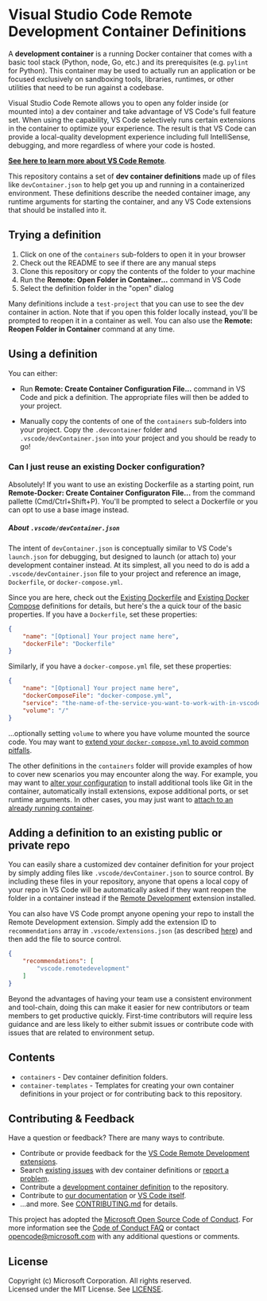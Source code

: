 # Visual Studio Code Remote Development Container Definitions

A **development container** is a running Docker container that comes with a basic tool stack (Python, node, Go, etc.) and its prerequisites (e.g. `pylint` for Python). This container may be used to actually run an application or be focused exclusively on sandboxing tools, libraries, runtimes, or other utilities that need to be run against a codebase.

Visual Studio Code Remote allows you to open any folder inside (or mounted into) a dev container and take advantage of VS Code's full feature set. When using the capability, VS Code selectively runs certain extensions in the container to optimize your experience. The result is that VS Code can provide a local-quality development experience including full IntelliSense, debugging, and more regardless of where your code is hosted. 

**[See here to learn more about VS Code Remote](https://aka.ms/vscode-remote/docker)**.

This repository contains a set of **dev container definitions** made up of files like `devContainer.json` to help get you up and running in a containerized environment. These definitions describe the needed container image, any runtime arguments for starting the container, and any VS Code extensions that should be installed into it.

## Trying a definition

1. Click on one of the `containers` sub-folders to open it in your browser
2. Check out the README to see if there are any manual steps
3. Clone this repository or copy the contents of the folder to your machine
4. Run the **Remote: Open Folder in Container...** command in VS Code
5. Select the definition folder in the "open" dialog

Many definitions include a `test-project` that you can use to see the dev container in action. Note that if you open this folder locally instead, you'll be prompted to reopen it in a container as well. You can also use the **Remote: Reopen Folder in Container** command at any time.

## Using a definition

You can either:

- Run **Remote: Create Container Configuration File...** command in VS Code and pick a definition. The appropriate files will then be added to your project.

- Manually copy the contents of one of the `containers` sub-folders into your project. Copy the `.devcontainer` folder and `.vscode/devContainer.json` into your project and you should be ready to go!

### Can I just reuse an existing Docker configuration?

Absolutely! If you want to use an existing Dockerfile as a starting point, run **Remote-Docker: Create Container Configuraton File...** from the command pallette (Cmd/Ctrl+Shift+P). You'll be prompted to select a Dockerfile or you can opt to use a base image instead.

##### About `.vscode/devContainer.json`

The intent of `devContainer.json` is conceptually similar to VS Code's `launch.json` for debugging, but designed to launch (or attach to) your development container instead. At its simplest, all you need to do is add a `.vscode/devContainer.json` file to your project and reference an image, `Dockerfile`, or `docker-compose.yml`. 

Since you are here, check out the [Existing Dockerfile](containers/docker-existing-dockerfile) and [Existing Docker Compose](containers/docker-existing-docker-compose) definitions for details, but here's the a quick tour of the basic properties. If you have a `Dockerfile`, set these properties:

```json
{
    "name": "[Optional] Your project name here",
    "dockerFile": "Dockerfile"
}
```

Similarly, if you have a `docker-compose.yml` file, set these properties:

```json
{
    "name": "[Optional] Your project name here",
    "dockerComposeFile": "docker-compose.yml",
    "service": "the-name-of-the-service-you-want-to-work-with-in-vscode",
    "volume": "/"
}
```
...optionally setting `volume` to where you have volume mounted the source code. You may want to [extend your `docker-compose.yml` to avoid common pitfalls](containers/docker-existing-docker-compose).

The other definitions in the `containers` folder will provide examples of how to cover new scenarios you may encounter along the way. For example, you may want to [alter your configuration](https://aka.ms/vscode-remote/docker/folder-setup) to install additional tools like Git in the container, automatically install extensions, expose additional ports, or set runtime arguments. In other cases, you may just want to [attach to an already running container](https://aka.ms/vscode-remote/docker/attach). 

## Adding a definition to an existing public or private repo

You can easily share a customized dev container definition for your project by simply adding files like `.vscode/devContainer.json` to source control. By including these files in your repository, anyone that opens a local copy of your repo in VS Code will be automatically asked if they want reopen the folder in a container instead if the [Remote Development](https://aka.ms/vscode-remote/download/extension) extension installed.

You can also have VS Code prompt anyone opening your repo to install the Remote Development extension. Simply add the extension ID to `recommendations` array in `.vscode/extensions.json` (as described [here](https://code.visualstudio.com/docs/editor/extension-gallery#_workspace-recommended-extensions)) and then add the file to source control.

```json
{
    "recommendations": [
        "vscode.remotedevelopment"
    ]
}
```

Beyond the advantages of having your team use a consistent environment and tool-chain, doing this can make it easier for new contributors or team members to get productive quickly. First-time contributors will require less guidance and are less likely to either submit issues or contribute code with issues that are related to environment setup.

## Contents

- `containers` - Dev container definition folders. 
- `container-templates` - Templates for creating your own container definitions in your project or for contributing back to this repository.

## Contributing & Feedback

Have a question or feedback? There are many ways to contribute.

- Contribute or provide feedback for the [VS Code Remote Development extensions](https://github.com/Microsoft/vscode-remote-release/CONTRIBUTING.md).
- Search [existing issues](https://github.com/Microsoft/vscode-dev-containers/issues) with dev container definitions or [report a problem](https://github.com/Microsoft/vscode-dev-containers/issues/new).
- Contribute a [development container definition](CONTRIBUTING.md#contributing-dev-container-definitions) to the repository.
- Contribute to [our documentation](https://github.com/Microsoft/vscode-docs) or [VS Code itself](https://github.com/Microsoft/vscode).
- ...and more. See [CONTRIBUTING.md](CONTRIBUTING.md) for details.

This project has adopted the [Microsoft Open Source Code of Conduct](https://opensource.microsoft.com/codeofconduct/).
For more information see the [Code of Conduct FAQ](https://opensource.microsoft.com/codeofconduct/faq/) or
contact [opencode@microsoft.com](mailto:opencode@microsoft.com) with any additional questions or comments.

## License

Copyright (c) Microsoft Corporation. All rights reserved. <br />
Licensed under the MIT License. See [LICENSE](LICENSE).
